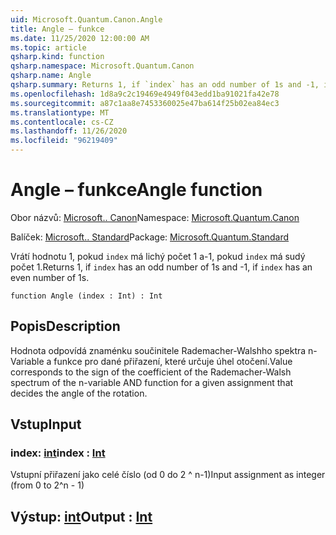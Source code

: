 ```yaml
---
uid: Microsoft.Quantum.Canon.Angle
title: Angle – funkce
ms.date: 11/25/2020 12:00:00 AM
ms.topic: article
qsharp.kind: function
qsharp.namespace: Microsoft.Quantum.Canon
qsharp.name: Angle
qsharp.summary: Returns 1, if `index` has an odd number of 1s and -1, if `index` has an even number of 1s.
ms.openlocfilehash: 1d8a9c2c19469e4949f043edd1ba91021fa42e78
ms.sourcegitcommit: a87c1aa8e7453360025e47ba614f25b02ea84ec3
ms.translationtype: MT
ms.contentlocale: cs-CZ
ms.lasthandoff: 11/26/2020
ms.locfileid: "96219409"
---
```

# <a name="angle-function"></a><span data-ttu-id="1a51a-102">Angle – funkce</span><span class="sxs-lookup"><span data-stu-id="1a51a-102">Angle function</span></span>

<span data-ttu-id="1a51a-103">Obor názvů: [Microsoft.. Canon](xref:Microsoft.Quantum.Canon)</span><span class="sxs-lookup"><span data-stu-id="1a51a-103">Namespace: [Microsoft.Quantum.Canon](xref:Microsoft.Quantum.Canon)</span></span>

<span data-ttu-id="1a51a-104">Balíček: [Microsoft.. Standard](https://nuget.org/packages/Microsoft.Quantum.Standard)</span><span class="sxs-lookup"><span data-stu-id="1a51a-104">Package: [Microsoft.Quantum.Standard](https://nuget.org/packages/Microsoft.Quantum.Standard)</span></span>


<span data-ttu-id="1a51a-105">Vrátí hodnotu 1, pokud `index` má lichý počet 1 a-1, pokud `index` má sudý počet 1.</span><span class="sxs-lookup"><span data-stu-id="1a51a-105">Returns 1, if `index` has an odd number of 1s and -1, if `index` has an even number of 1s.</span></span>

```qsharp
function Angle (index : Int) : Int
```


## <a name="description"></a><span data-ttu-id="1a51a-106">Popis</span><span class="sxs-lookup"><span data-stu-id="1a51a-106">Description</span></span>

<span data-ttu-id="1a51a-107">Hodnota odpovídá znaménku součinitele Rademacher-Walshho spektra n-Variable a funkce pro dané přiřazení, které určuje úhel otočení.</span><span class="sxs-lookup"><span data-stu-id="1a51a-107">Value corresponds to the sign of the coefficient of the Rademacher-Walsh spectrum of the n-variable AND function for a given assignment that decides the angle of the rotation.</span></span>

## <a name="input"></a><span data-ttu-id="1a51a-108">Vstup</span><span class="sxs-lookup"><span data-stu-id="1a51a-108">Input</span></span>

### <a name="index--int"></a><span data-ttu-id="1a51a-109">index: [int](xref:microsoft.quantum.lang-ref.int)</span><span class="sxs-lookup"><span data-stu-id="1a51a-109">index : [Int](xref:microsoft.quantum.lang-ref.int)</span></span>

<span data-ttu-id="1a51a-110">Vstupní přiřazení jako celé číslo (od 0 do 2 ^ n-1)</span><span class="sxs-lookup"><span data-stu-id="1a51a-110">Input assignment as integer (from 0 to 2^n - 1)</span></span>



## <a name="output--int"></a><span data-ttu-id="1a51a-111">Výstup: [int](xref:microsoft.quantum.lang-ref.int)</span><span class="sxs-lookup"><span data-stu-id="1a51a-111">Output : [Int](xref:microsoft.quantum.lang-ref.int)</span></span>

